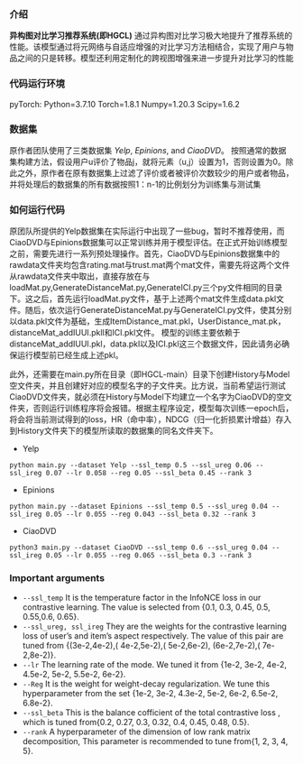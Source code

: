 


### 介绍 
**异构图对比学习推荐系统(即HGCL)** 通过异构图对比学习极大地提升了推荐系统的性能。该模型通过将元网络与自适应增强的对比学习方法相结合，实现了用户与物品之间的只是转移。模型还利用定制化的跨视图增强来进一步提升对比学习的性能

### 代码运行环境 
pyTorch:
	Python=3.7.10
	Torch=1.8.1
	Numpy=1.20.3
	Scipy=1.6.2
### 数据集
原作者团队使用了三类数据集 *Yelp*, *Epinions*, and *CiaoDVD*。 按照通常的数据集构建方法，假设用户u评价了物品j，就将元素（u,j）设置为1，否则设置为0。除此之外，原作者在原有数据集上过滤了评价或者被评价次数较少的用户或者物品，并将处理后的数据集的所有数据按照1：n-1的比例划分为训练集与测试集


### 如何运行代码
原团队所提供的Yelp数据集在实际运行中出现了一些bug，暂时不推荐使用，而CiaoDVD与Epinions数据集可以正常训练并用于模型评估。在正式开始训练模型之前，需要先进行一系列预处理操作。首先，CiaoDVD与Epinions数据集中的rawdata文件夹均包含rating.mat与trust.mat两个mat文件，需要先将这两个文件从rawdata文件夹中取出，直接存放在与loadMat.py,GenerateDistanceMat.py,GenerateICI.py三个py文件相同的目录下。这之后，首先运行loadMat.py文件，基于上述两个mat文件生成data.pkl文件。随后，依次运行GenerateDistanceMat.py与GenerateICI.py文件，使其分别以data.pkl文件为基础，生成ItemDistance_mat.pkl，UserDistance_mat.pk，distanceMat_addIUUI.pkll和ICI.pkl文件。
模型的训练主要依赖于distanceMat_addIUUI.pkl，data.pkl以及ICI.pkl这三个数据文件，因此请务必确保运行模型前已经生成上述pkl。

此外，还需要在main.py所在目录（即HGCL-main）目录下创建History与Model空文件夹，并且创建好对应的模型名字的子文件夹。比方说，当前希望运行测试CiaoDVD文件夹，就必须在History与Model下均建立一个名字为CiaoDVD的空文件夹，否则运行训练程序将会报错。根据主程序设定，模型每次训练一epoch后，将会将当前测试得到的loss，HR（命中率），NDCG（归一化折损累计增益）存入到History文件夹下的模型所读取的数据集的同名文件夹下。
* Yelp
```
python main.py --dataset Yelp --ssl_temp 0.5 --ssl_ureg 0.06 --ssl_ireg 0.07 --lr 0.058 --reg 0.05 --ssl_beta 0.45 --rank 3
```
* Epinions
```
python main.py --dataset Epinions --ssl_temp 0.5 --ssl_ureg 0.04 --ssl_ireg 0.05 --lr 0.055 --reg 0.043 --ssl_beta 0.32 --rank 3
```
* CiaoDVD
```
python3 main.py --dataset CiaoDVD --ssl_temp 0.6 --ssl_ureg 0.04 --ssl_ireg 0.05 --lr 0.055 --reg 0.065 --ssl_beta 0.3 --rank 3
```


### Important arguments
* `--ssl_temp` It is the temperature factor in the InfoNCE loss in our contrastive learning. The value is selected from {0.1, 0.3, 0.45, 0.5, 0.55,0.6, 0.65}.
* `--ssl_ureg, ssl_ireg` They are the weights for the contrastive learning loss of user’s and item’s aspect respectively. The value of this pair are tuned from 
{(3e-2,4e-2),( 4e-2,5e-2),( 5e-2,6e-2), (6e-2,7e-2),( 7e-2,8e-2)}.
* `--lr` The learning rate of the mode. We tuned it from
{1e-2, 3e-2, 4e-2, 4.5e-2, 5e-2, 5.5e-2, 6e-2}.
* `--Reg` It is the weight for weight-decay regularization. We tune this hyperparameter from the set {1e-2, 3e-2, 4.3e-2, 5e-2, 6e-2, 6.5e-2, 6.8e-2}.
* `--ssl_beta` This is the balance cofficient of the total contrastive loss , which is tuned from{0.2, 0.27, 0.3, 0.32, 0.4, 0.45, 0.48, 0.5}.
* `--rank` A hyperparameter of the dimension of low rank matrix decomposition, This parameter is recommended to tune from{1, 2, 3, 4, 5}.

